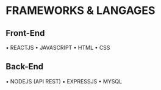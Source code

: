 # FRAMEWORKS & LANGAGES

## Front-End
•	REACTJS
•	JAVASCRIPT
•	HTML
•	CSS

## Back-End
•	NODEJS (API REST)
•	EXPRESSJS
•	MYSQL
